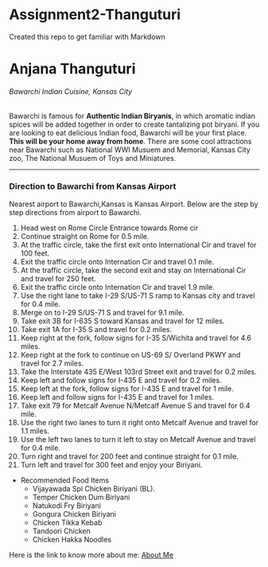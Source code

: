# Assignment2-Thanguturi
Created this repo to get familiar with Markdown
# Anjana Thanguturi
###### Bawarchi Indian Cuisine, Kansas City
Bawarchi is famous for **Authentic Indian Biryanis**, in which aromatic indian spices will be added together in order to create tantalizing pot biryani. If you are looking to eat delicious Indian food, Bawarchi will be your first place. **This will be your home away from home**.
There are some cool attractions near Bawarchi such as National WWI Musuem and Memorial, Kansas City zoo, The National Musuem of Toys and Miniatures.
***
### Direction to Bawarchi from Kansas Airport
Nearest airport to Bawarchi,Kansas is Kansas Airport.
Below are the step by step directions from airport to Bawarchi.
1. Head west on Rome Circle Entrance towards Rome cir
2. Continue straight on Rome for 0.5 mile.
3. At the traffic circle, take the first exit onto International Cir and travel for 100 feet.
4. Exit the traffic circle onto Internation Cir and travel 0.1 mile.
5. At the traffic circle, take the second exit and stay on International Cir and travel for 250 feet.
6. Exit the traffic circle onto Internation Cir and travel 1.9 mile.
7. Use the right lane to take I-29 S/US-71 S ramp to Kansas city and travel for 0.4 mile.
8. Merge on to I-29 S/US-71 S and travel for 9.1 mile.
9. Take exit 3B for I-635 S toward Kansas and travel for 12 miles.
10. Take exit 1A for I-35 S and travel for 0.2 miles.
11. Keep right at the fork, follow signs for I-35 S/Wichita and travel for 4.6 miles.
12. Keep right at the fork to continue on US-69 S/ Overland PKWY and travel for 2.7 miles.
13. Take the Interstate 435 E/West 103rd Street exit and travel for 0.2 miles.
14. Keep left and follow signs for I-435 E and travel for 0.2 miles.
15. Keep left at the fork, follow signs for I-435 E and travel for 1 mile.
16. Keep left and follow signs for I-435 E and travel for 1 miles.
17. Take exit 79 for Metcalf Avenue N/Metcalf Avenue S and travel for 0.4 mile.
18. Use the right two lanes to turn it right onto Metcalf Avenue and travel for 1.1 miles.
19. Use the left two lanes to turn it left to stay on Metcalf Avenue and travel for 0.4 mile.
20. Turn right and travel for 200 feet and continue straight for 0.1 mile.
21. Turn left and travel for 300 feet and enjoy your Biriyani.
* Recommended Food Items
    * Vijayawada Spl Chicken Biriyani (BL).
    * Temper Chicken Dum Biriyani
    * Natukodi Fry Biriyani
    * Gongura Chicken Biriyani
    * Chicken Tikka Kebab
    * Tandoori Chicken
    * Chicken Hakka Noodles

Here is the link to know more about me: [About Me](AboutMe.md) 